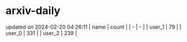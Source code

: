 # arxiv-daily
updated on 2024-02-20 04:26:11
| name | count |
| - | - |
| user_1 | 79 |
| user_0 | 331 |
| user_2 | 239 |

